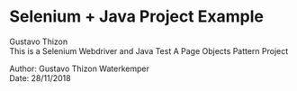 # Selenium + Java Project Example
Gustavo Thizon<br/>
This is a Selenium Webdriver and Java Test
A Page Objects Pattern Project

Author: Gustavo Thizon Waterkemper<br/>
Date: 28/11/2018
